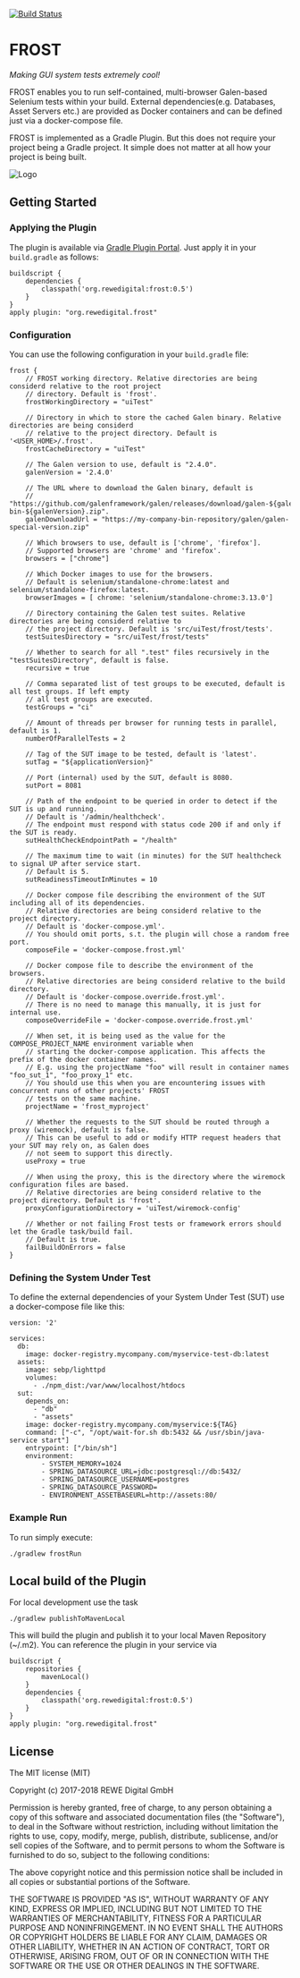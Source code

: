 [![Build Status](https://travis-ci.org/rewe-digital-incubator/frost.svg?branch=master)](https://travis-ci.org/rewe-digital-incubator/frost) 

# FROST

_Making GUI system tests extremely cool!_
  
FROST enables you to run self-contained, multi-browser Galen-based Selenium tests within your build. External dependencies(e.g. Databases, Asset Servers etc.) are provided as Docker containers and can be defined just via a docker-compose file.

FROST is implemented as a Gradle Plugin. But this does not require your project being a Gradle project. It simple does not matter at all how your project is being built.

![Logo](docs/logo.png)


## Getting Started

### Applying the Plugin

The plugin is available via [Gradle Plugin Portal](https://plugins.gradle.org/). Just apply it in your `build.gradle` as follows:
```
buildscript {
    dependencies {
        classpath('org.rewedigital:frost:0.5')
    }
}
apply plugin: "org.rewedigital.frost"
```


### Configuration

You can use the following configuration in your `build.gradle` file:
```
frost {
    // FROST working directory. Relative directories are being considerd relative to the root project
    // directory. Default is 'frost'.
    frostWorkingDirectory = "uiTest"
    
    // Directory in which to store the cached Galen binary. Relative directories are being considerd
    // relative to the project directory. Default is '<USER_HOME>/.frost'.
    frostCacheDirectory = "uiTest"
    
    // The Galen version to use, default is "2.4.0".
    galenVersion = '2.4.0'
    
    // The URL where to download the Galen binary, default is
    // "https://github.com/galenframework/galen/releases/download/galen-${galenVersion}/galen-bin-${galenVersion}.zip".
    galenDownloadUrl = "https://my-company-bin-repository/galen/galen-special-version.zip"

    // Which browsers to use, default is ['chrome', 'firefox'].
    // Supported browsers are 'chrome' and 'firefox'.
    browsers = ["chrome"]
    
    // Which Docker images to use for the browsers.
    // Default is selenium/standalone-chrome:latest and selenium/standalone-firefox:latest.
    browserImages = [ chrome: 'selenium/standalone-chrome:3.13.0']
    
    // Directory containing the Galen test suites. Relative directories are being considerd relative to
    // the project directory. Default is 'src/uiTest/frost/tests'.
    testSuitesDirectory = "src/uiTest/frost/tests"
    
    // Whether to search for all ".test" files recursively in the "testSuitesDirectory", default is false.
    recursive = true

    // Comma separated list of test groups to be executed, default is all test groups. If left empty
    // all test groups are executed.
    testGroups = "ci"
   
    // Amount of threads per browser for running tests in parallel, default is 1.
    numberOfParallelTests = 2

    // Tag of the SUT image to be tested, default is 'latest'.
    sutTag = "${applicationVersion}"
    
    // Port (internal) used by the SUT, default is 8080.
    sutPort = 8081
    
    // Path of the endpoint to be queried in order to detect if the SUT is up and running.
    // Default is '/admin/healthcheck'.
    // The endpoint must respond with status code 200 if and only if the SUT is ready.
    sutHealthCheckEndpointPath = "/health"
   
    // The maximum time to wait (in minutes) for the SUT healthcheck to signal UP after service start.
    // Default is 5.
    sutReadinessTimeoutInMinutes = 10

    // Docker compose file describing the environment of the SUT including all of its dependencies.
    // Relative directories are being considerd relative to the project directory.
    // Default is 'docker-compose.yml'.
    // You should omit ports, s.t. the plugin will chose a random free port.
    composeFile = 'docker-compose.frost.yml'

    // Docker compose file to describe the environment of the browsers.
    // Relative directories are being considerd relative to the build directory.
    // Default is 'docker-compose.override.frost.yml'.
    // There is no need to manage this manually, it is just for internal use.
    composeOverrideFile = 'docker-compose.override.frost.yml'
    
    // When set, it is being used as the value for the COMPOSE_PROJECT_NAME environment variable when
    // starting the docker-compose application. This affects the prefix of the docker container names.
    // E.g. using the projectName "foo" will result in container names "foo_sut_1", "foo_proxy_1" etc. 
    // You should use this when you are encountering issues with concurrent runs of other projects' FROST
    // tests on the same machine. 
    projectName = 'frost_myproject'
    
    // Whether the requests to the SUT should be routed through a proxy (wiremock), default is false.
    // This can be useful to add or modify HTTP request headers that your SUT may rely on, as Galen does
    // not seem to support this directly. 
    useProxy = true
    
    // When using the proxy, this is the directory where the wiremock configuration files are based.
    // Relative directories are being considerd relative to the project directory. Default is 'frost'.
    proxyConfigurationDirectory = 'uiTest/wiremock-config'

    // Whether or not failing Frost tests or framework errors should let the Gradle task/build fail.
    // Default is true.
    failBuildOnErrors = false
}
```


### Defining the System Under Test

To define the external dependencies of your System Under Test (SUT) use a docker-compose file like this:
```
version: '2'

services:
  db:
    image: docker-registry.mycompany.com/myservice-test-db:latest
  assets:
    image: sebp/lighttpd
    volumes:
      - ./npm_dist:/var/www/localhost/htdocs
  sut:
    depends_on:
      - "db"
      - "assets"
    image: docker-registry.mycompany.com/myservice:${TAG}
    command: ["-c", "/opt/wait-for.sh db:5432 && /usr/sbin/java-service start"]
    entrypoint: ["/bin/sh"]
    environment:
        - SYSTEM_MEMORY=1024
        - SPRING_DATASOURCE_URL=jdbc:postgresql://db:5432/
        - SPRING_DATASOURCE_USERNAME=postgres
        - SPRING_DATASOURCE_PASSWORD=
        - ENVIRONMENT_ASSETBASEURL=http://assets:80/
```


### Example Run
To run simply execute:
```
./gradlew frostRun
```


## Local build of the Plugin

For local development use the task

```
./gradlew publishToMavenLocal
``` 

This will build the plugin and publish it to your local Maven Repository (~/.m2). You can reference the plugin in your service via
```
buildscript {
    repositories {
        mavenLocal()
    }
    dependencies {
        classpath('org.rewedigital:frost:0.5')
    }
}
apply plugin: "org.rewedigital.frost"
```

## License
The MIT license (MIT)

Copyright (c) 2017-2018 REWE Digital GmbH

Permission is hereby granted, free of charge, to any person obtaining a copy of this software and associated documentation files (the "Software"), to deal in the Software without restriction, including without limitation the rights to use, copy, modify, merge, publish, distribute, sublicense, and/or sell copies of the Software, and to permit persons to whom the Software is furnished to do so, subject to the following conditions:

The above copyright notice and this permission notice shall be included in all copies or substantial portions of the Software.

THE SOFTWARE IS PROVIDED "AS IS", WITHOUT WARRANTY OF ANY KIND, EXPRESS OR IMPLIED, INCLUDING BUT NOT LIMITED TO THE WARRANTIES OF MERCHANTABILITY, FITNESS FOR A PARTICULAR PURPOSE AND NONINFRINGEMENT. IN NO EVENT SHALL THE AUTHORS OR COPYRIGHT HOLDERS BE LIABLE FOR ANY CLAIM, DAMAGES OR OTHER LIABILITY, WHETHER IN AN ACTION OF CONTRACT, TORT OR OTHERWISE, ARISING FROM, OUT OF OR IN CONNECTION WITH THE SOFTWARE OR THE USE OR OTHER DEALINGS IN THE SOFTWARE.
